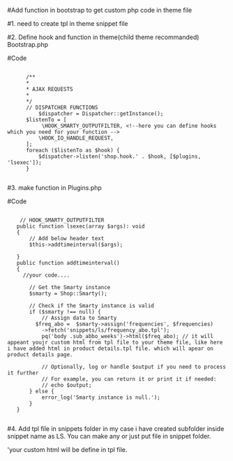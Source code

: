 #Add function in bootstrap to get custom php code in theme file

#1.  need to create tpl in theme snippet file

#2.  Define hook and function in theme(child theme recommanded) Bootstrap.php


#Code 

  ```
               
        /**
        * 
        * AJAX REQUESTS
        * 
        */
        // DISPATCHER FUNCTIONS
            $dispatcher = Dispatcher::getInstance();
        $listenTo = [
             \HOOK_SMARTY_OUTPUTFILTER, <!--here you can define hooks which you need for your function -->
            \HOOK_IO_HANDLE_REQUEST,
        ];
        foreach ($listenTo as $hook) {
            $dispatcher->listen('shop.hook.' . $hook, [$plugins, 'lsexec']);
        }
        
```


#3. make function in Plugins.php

#Code 

  ```
               
      // HOOK_SMARTY_OUTPUTFILTER 
     public function lsexec(array $args): void
     {   
         // Add below header text
         $this->addtimeinterval($args);
        
     }
     public function addtimeinterval()
     {
       //your code....

         // Get the Smarty instance
         $smarty = Shop::Smarty();
     
         // Check if the Smarty instance is valid
         if ($smarty !== null) {
             // Assign data to Smarty
           $freq_abo =  $smarty->assign('frequencies', $frequencies)
             ->fetch('snippets/ls/frequency_abo.tpl');
             pq('body .sub_abbo_weeks')->html($freq_abo); // it will appeant youjr custom html from tpl file to your theme file, like here i have added html in product details.tpl file. which will apear on product details page.
          
             // Optionally, log or handle $output if you need to process it further
             // For example, you can return it or print it if needed:
             // echo $output;
         } else {
             error_log('Smarty instance is null.');
         }
     }
        
```


#4. Add tpl file in snippets folder in my case i have created subfolder inside snippet name as LS. You can make any or just put file in snippet folder.

'your custom html will be define in tpl file.
